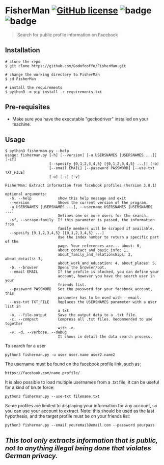 # FisherMan [![GitHub license](https://img.shields.io/github/license/Godofcoffe/FisherMan)](https://github.com/Godofcoffe/FisherMan/blob/main/LICENSE) ![badge](https://img.shields.io/badge/version-3.0.0-blue)  ![badge](https://img.shields.io/badge/python-%3E%3D3.8-green)

> Search for public profile information on Facebook

## Installation
```
# clone the repo
$ git clone https://github.com/Godofcoffe/FisherMan.git

# change the working directory to FisherMan
$ cd FisherMan

# install the requirements
$ python3 -m pip install -r requirements.txt
```
## Pre-requisites
* Make sure you have the executable "geckodriver" installed on your machine.

## Usage
```
$ python3 fisherman.py --help
usage: fisherman.py [-h] [--version] [-u USERSNAMES [USERSNAMES ...]] [-sf]
                    [--specify {0,1,2,3,4,5} [{0,1,2,3,4,5} ...]] [-b]
                    [--email EMAIL] [--password PASSWORD] [--use-txt TXT_FILE]
                    [-o] [-c] [-v]

FisherMan: Extract information from facebook profiles (Version 3.0.1)

optional arguments:
  -h, --help            show this help message and exit
  --version             Shows the current version of the program.
  -u USERSNAMES [USERSNAMES ...], --username USERSNAMES [USERSNAMES ...]
                        Defines one or more users for the search.
  -sf, --scrape-family  If this parameter is passed, the information from
                        family members will be scraped if available.
  --specify {0,1,2,3,4,5} [{0,1,2,3,4,5} ...]
                        Use the index number to return a specific part of the
                        page. Your references are... about: 0,
                        about_contact_and_basic_info: 1,
                        about_family_and_relationships: 2, about_details: 3,
                        about_work_and_education: 4, about_places: 5.
  -b, --browser         Opens the browser/bot.
  --email EMAIL         If the profile is blocked, you can define your
                        account, however you have the search user in your
                        friends list.
  --password PASSWORD   Set the password for your facebook account, this
                        parameter has to be used with --email.
  --use-txt TXT_FILE    Replaces the USERSNAMES parameter with a user list in
                        a txt.
  -o, --file-output     Save the output data to a .txt file.
  -c, --compact         Compress all .txt files. Recommended to use together
                        with -o.
  -v, -d, --verbose, --debug
                        It shows in detail the data search process.
```
To search for a user
```
python3 fisherman.py -u user user.name user2.name2
```

The username must be found on the facebook profile link, such as:
```
https://facebook.com/name.profile/
```

It is also possible to load multiple usernames from a .txt file, it can be useful for a kind of brute force:
```
python3 fisherman.py --use-txt filename.txt
```

Some profiles are limited to displaying your information for any account, so you can use your account to extract.
Note: this should be used as the last hypothesis, and the target profile must be on your friends list:
```
python3 fisherman.py --email youremail@email.com --password yourpass
```

## *This tool only extracts information that is public, not to anything illegal being done that violates German privacy.*

